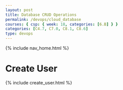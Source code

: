 ```yaml
---
layout: post
title: Database CRUD Operations
permalink: /devops/cloud_database
courses: { csp: { week: 18, categories: [6.B] } }
categories: [C4.7, C7.0, C8.1, C8.6]
type: devops
---
```


{% include nav_home.html %}

# Create User

{% include create_user.html %}
